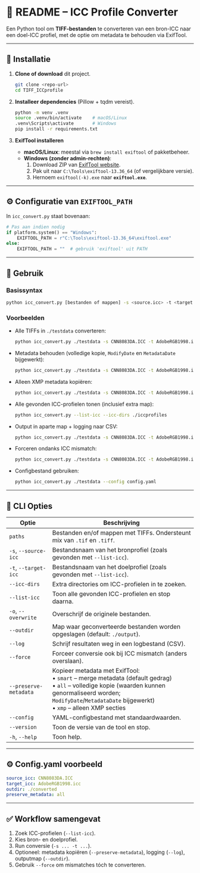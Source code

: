 # 📘 README – ICC Profile Converter

Een Python tool om **TIFF-bestanden** te converteren van een bron-ICC naar een doel-ICC profiel, 
met de optie om metadata te behouden via ExifTool.

---

## 🔧 Installatie

1. **Clone of download** dit project.
   ```bash
   git clone <repo-url>
   cd TIFF_ICCprofile
   ```

2. **Installeer dependencies** (Pillow + tqdm vereist).
   ```bash
   python -m venv .venv
   source .venv/bin/activate    # macOS/Linux
   .venv\Scripts\activate       # Windows
   pip install -r requirements.txt
   ```

3. **ExifTool installeren**  
   - **macOS/Linux**: meestal via `brew install exiftool` of pakketbeheer.  
   - **Windows (zonder admin-rechten)**:
     1. Download ZIP van [ExifTool website](https://exiftool.org/).
     2. Pak uit naar `C:\Tools\exiftool-13.36_64` (of vergelijkbare versie).
     3. Hernoem `exiftool(-k).exe` naar **`exiftool.exe`**.

---

## ⚙️ Configuratie van `EXIFTOOL_PATH`

In `icc_convert.py` staat bovenaan:

```python
# Pas aan indien nodig
if platform.system() == "Windows":
    EXIFTOOL_PATH = r"C:\Tools\exiftool-13.36_64\exiftool.exe"
else:
    EXIFTOOL_PATH = ""  # gebruik 'exiftool' uit PATH
```

---

## 🚀 Gebruik

### Basissyntax
```bash
python icc_convert.py [bestanden of mappen] -s <source.icc> -t <target.icc> [opties]
```

### Voorbeelden
- Alle TIFFs in `./testdata` converteren:
  ```bash
  python icc_convert.py ./testdata -s CNN8083DA.ICC -t AdobeRGB1998.icc
  ```

- Metadata behouden (volledige kopie, `ModifyDate` en `MetadataDate` bijgewerkt):
  ```bash
  python icc_convert.py ./testdata -s CNN8083DA.ICC -t AdobeRGB1998.icc --preserve-metadata all
  ```

- Alleen XMP metadata kopiëren:
  ```bash
  python icc_convert.py ./testdata -s CNN8083DA.ICC -t AdobeRGB1998.icc --preserve-metadata xmp
  ```

- Alle gevonden ICC-profielen tonen (inclusief extra map):
  ```bash
  python icc_convert.py --list-icc --icc-dirs ./iccprofiles
  ```

- Output in aparte map + logging naar CSV:
  ```bash
  python icc_convert.py ./testdata -s CNN8083DA.ICC -t AdobeRGB1998.icc --outdir ./converted --log resultaten.csv
  ```

- Forceren ondanks ICC mismatch:
  ```bash
  python icc_convert.py ./testdata -s CNN8083DA.ICC -t AdobeRGB1998.icc --force
  ```

- Configbestand gebruiken:
  ```bash
  python icc_convert.py ./testdata --config config.yaml
  ```

---

## 📝 CLI Opties

| Optie | Beschrijving |
|-------|--------------|
| `paths` | Bestanden en/of mappen met TIFFs. Ondersteunt mix van `.tif` en `.tiff`. |
| `-s`, `--source-icc` | Bestandsnaam van het bronprofiel (zoals gevonden met `--list-icc`). |
| `-t`, `--target-icc` | Bestandsnaam van het doelprofiel (zoals gevonden met `--list-icc`). |
| `--icc-dirs` | Extra directories om ICC-profielen in te zoeken. |
| `--list-icc` | Toon alle gevonden ICC-profielen en stop daarna. |
| `-o`, `--overwrite` | Overschrijf de originele bestanden. |
| `--outdir` | Map waar geconverteerde bestanden worden opgeslagen (default: `./output`). |
| `--log` | Schrijf resultaten weg in een logbestand (CSV). |
| `--force` | Forceer conversie ook bij ICC mismatch (anders overslaan). |
| `--preserve-metadata` | Kopieer metadata met ExifTool: <br>• `smart` – merge metadata (default gedrag)<br>• `all` – volledige kopie (waarden kunnen genormaliseerd worden; `ModifyDate`/`MetadataDate` bijgewerkt)<br>• `xmp` – alleen XMP secties |
| `--config` | YAML-configbestand met standaardwaarden. |
| `--version` | Toon de versie van de tool en stop. |
| `-h`, `--help` | Toon help. |

---

## ⚙️ Config.yaml voorbeeld

```yaml
source_icc: CNN8083DA.ICC
target_icc: AdobeRGB1998.icc
outdir: ./converted
preserve_metadata: all
```

---

## ✅ Workflow samengevat
1. Zoek ICC-profielen (`--list-icc`).  
2. Kies bron- en doelprofiel.  
3. Run conversie (`-s ... -t ...`).  
4. Optioneel: metadata kopiëren (`--preserve-metadata`), logging (`--log`), outputmap (`--outdir`).  
5. Gebruik `--force` om mismatches tóch te converteren.  
